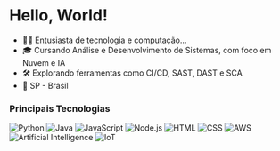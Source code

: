 # Hello, World!

- 👩‍💻 Entusiasta de tecnologia e computação... 
- 🎓 Cursando Análise e Desenvolvimento de Sistemas, com foco em Nuvem e IA
- 🛠️ Explorando ferramentas como CI/CD, SAST, DAST e SCA
- 📍 SP - Brasil

### Principais Tecnologias

![Python](https://img.shields.io/badge/-Python-306998?style=for-the-badge&logo=python&logoColor=FFD43B)
![Java](https://img.shields.io/badge/-Java-007396?style=for-the-badge&logo=java&logoColor=FFFFFF)
![JavaScript](https://img.shields.io/badge/-JavaScript-F7DF1E?style=for-the-badge&logo=javascript&logoColor=000000)
![Node.js](https://img.shields.io/badge/-Node.js-339933?style=for-the-badge&logo=node.js&logoColor=FFFFFF)
![HTML](https://img.shields.io/badge/-HTML-E34F26?style=for-the-badge&logo=html5&logoColor=FFFFFF)
![CSS](https://img.shields.io/badge/-CSS-1572B6?style=for-the-badge&logo=css3&logoColor=FFFFFF)
![AWS](https://img.shields.io/badge/-AWS-232F3E?style=for-the-badge&logo=amazonaws&logoColor=FF9900)
![Artificial Intelligence](https://img.shields.io/badge/-AI-000000?style=for-the-badge&logo=artificial-intelligence&logoColor=00C4B3)
![IoT](https://img.shields.io/badge/-IoT-00A1E4?style=for-the-badge&logo=internet-of-things&logoColor=FFFFFF)
